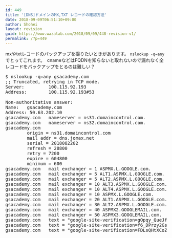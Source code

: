 ```yaml
---
id: 449
title: '[DNS]ドメインのMX,TXT レコードの確認方法'
date: 2018-09-09T06:51:10+09:00
author: Shohei
layout: revision
guid: https://www.wazalab.com/2018/09/09/448-revision-v1/
permalink: /?p=449
---
```

mxやtxtレコードのバックアップを撮りたいときがあります。 `nslookup -q=any`でとってこれます。　cnameなどはFQDNを知らないと取れないので漏れなく全レコードをバックアップをとるのは難しい？

 
<pre class="lang:sh decode:true " >$ nslookup -q=any gsacademy.com
;; Truncated, retrying in TCP mode.
Server:         100.115.92.193
Address:        100.115.92.193#53

Non-authoritative answer:
Name:   gsacademy.com
Address: 50.63.202.10
gsacademy.com   nameserver = ns31.domaincontrol.com.
gsacademy.com   nameserver = ns32.domaincontrol.com.
gsacademy.com
        origin = ns31.domaincontrol.com
        mail addr = dns.jomax.net
        serial = 2018082202
        refresh = 28800
        retry = 7200
        expire = 604800
        minimum = 600
gsacademy.com   mail exchanger = 1 ASPMX.L.GOOGLE.com.
gsacademy.com   mail exchanger = 5 ALT1.ASPMX.L.GOOGLE.com.
gsacademy.com   mail exchanger = 5 ALT2.ASPMX.L.GOOGLE.com.
gsacademy.com   mail exchanger = 10 ALT3.ASPMX.L.GOOGLE.com.
gsacademy.com   mail exchanger = 10 ALT4.ASPMX.L.GOOGLE.com.
gsacademy.com   mail exchanger = 10 ASPMX.L.GOOGLE.com.
gsacademy.com   mail exchanger = 20 ALT1.ASPMX.L.GOOGLE.com.
gsacademy.com   mail exchanger = 30 ALT2.ASPMX.L.GOOGLE.com.
gsacademy.com   mail exchanger = 40 ASPMX2.GOOGLEMAIL.com.
gsacademy.com   mail exchanger = 50 ASPMX3.GOOGLEMAIL.com.
gsacademy.com   text = "google-site-verification=gOpqy_QueJfWIXWxVbv81GdIIRGM2zcPj5tU7UTT0gw"
gsacademy.com   text = "google-site-verification=f6_DPrzy2Gs3k-VJBwBaIcRKAuozIp_RQJA1hO71CTY"
gsacademy.com   text = "google-site-verification=FDLsQHtXCoZFqWgN7NfAtUhGJmluPYkJdc0iSi7jX6Y"
</pre> 

